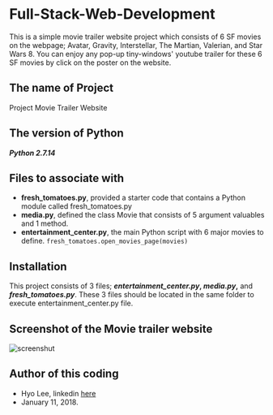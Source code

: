 # Full-Stack-Web-Development
This is a simple movie trailer website project which consists of 6 SF movies on the webpage; Avatar, Gravity, Interstellar, The Martian, Valerian, and Star Wars 8. You can enjoy any pop-up tiny-windows' youtube trailer for these 6 SF movies by click on the poster on the website.

## **The name of Project**
Project Movie Trailer Website

## **The version of Python**
**_Python 2.7.14_**

## **Files to associate with**
* **fresh_tomatoes.py**, provided a starter code that contains a Python module called fresh_tomatoes.py
* **media.py**, defined the class Movie that consists of 5 argument valuables and 1 method.
* **entertainment_center.py**, the main Python script with 6 major movies to define.
```fresh_tomatoes.open_movies_page(movies)``` 

## **Installation**
This project consists of 3 files; **_entertainment_center.py_, _media.py_,** and **_fresh_tomatoes.py_**.
These 3 files should be located in the same folder to execute entertainment_center.py file.

## **Screenshot of the Movie trailer website**
![screenshut](https://github.com/himax25/Full-Stack-Web-Project-1-1/blob/master/Screenshot_for_Movie_Trailer_Website.JPG)
## **Author of this coding**
* Hyo Lee, linkedin [here](https://www.linkedin.com/in/hyo-max-lee-61241b13/)
* January 11, 2018.
